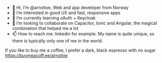 - 👋 Hi, I’m @arnotixe, Web and app developer from Norway
- 👀 I’m interested in good UX and fast, responsive apps
- 🌱 I’m currently learning oAuth + Keycloak
- 💞️ I’m looking to collaborate on Capacitor, Ionic and Angular, the magical combination that helped me a lot 
- 📫 How to reach me: linkedin for example. My name is quite unique, so there is typically only one of me in the world.

<!---
arnotixe/arnotixe is a ✨ special ✨ repository because its `README.md` (this file) appears on your GitHub profile.
You can click the Preview link to take a look at your changes.
--->
If you like to buy me a coffee, I prefer a dark, black espresso with no sugar https://buymeacoff.ee/arnotixe
